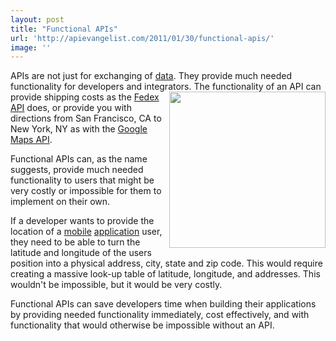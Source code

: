 ```yaml
---
layout: post
title: "Functional APIs"
url: 'http://apievangelist.com/2011/01/30/functional-apis/'
image: ''
---
```


APIs are not just for exchanging of [data][1]. They provide much needed functionality for developers and integrators. <img class="c1" src="http://kinlane-productions.s3.amazonaws.com/clock_gears.jpg" alt="" width="250" align="right" /> The functionality of an API can provide shipping costs as the [Fedex API][2] does, or provide you with directions from San Francisco, CA to New York, NY as with the [Google Maps API][3].

Functional APIs can, as the name suggests, provide much needed functionality to users that might be very costly or impossible for them to implement on their own.

If a developer wants to provide the location of a [mobile][4] [application][5] user, they need to be able to turn the latitude and longitude of the users position into a physical address, city, state and zip code. This would require creating a massive look-up table of latitude, longitude, and addresses. This wouldn't be impossible, but it would be very costly.

Functional APIs can save developers time when building their applications by providing needed functionality immediately, cost effectively, and with functionality that would otherwise be impossible without an API.

   [1]: http://www.kinlane.com/category/data-20/
   [2]: http://fedex.com/us/developer/
   [3]: http://code.google.com/apis/maps/index.html
   [4]: http://www.kinlane.com/category/mobile/
   [5]: http://www.kinlane.com/category/application/
